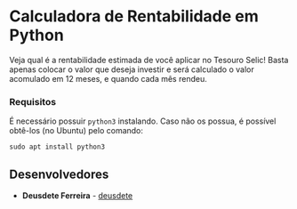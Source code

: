 # Calculadora de Rentabilidade em Python

Veja qual é a rentabilidade estimada de você aplicar no Tesouro Selic!
Basta apenas colocar o valor que deseja investir e será calculado o valor acomulado em 12 meses, e quando cada mês rendeu.


### Requisitos
É necessário possuir `python3` instalando. Caso não os possua, é possível obtê-los (no Ubuntu) pelo comando:

```
sudo apt install python3
```

## Desenvolvedores

* **Deusdete Ferreira** - [deusdete](https://github.com/deusdete)
